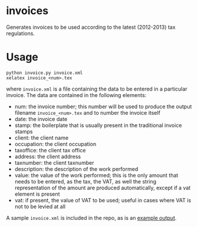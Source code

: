 invoices
========

Generates invoices to be used according to the latest (2012-2013) tax regulations.

Usage
=====

    python invoice.py invoice.xml
    xelatex invoice_<num>.tex

where `invoice.xml` is a file containing the data to be entered in a particular invoice. The data are contained in
the following elements:

* num: the invoice number; this number will be used to produce the output filename `invoice_<num>.tex` and to number
  the invoice itself
* date: the invoice date
* stamp: the boilerplate that is usually present in the traditional invoice stamps
* client: the client name
* occupation: the client occupation
* taxoffice: the client tax office
* address: the client address
* taxnumber: the client taxnumber
* description: the description of the work performed
* value: the value of the work performed; this is the only amount that needs to be entered, as the tax, the VAT, as well 
  the string representation of the amount are produced automatically, except if a vat element is present
* vat: if present, the value of VAT to be used; useful in cases where VAT is not to be levied at all

A sample `invoice.xml` is included in the repo, as is an [example output](https://github.com/louridas/invoices/blob/master/invoice_1.pdf).
